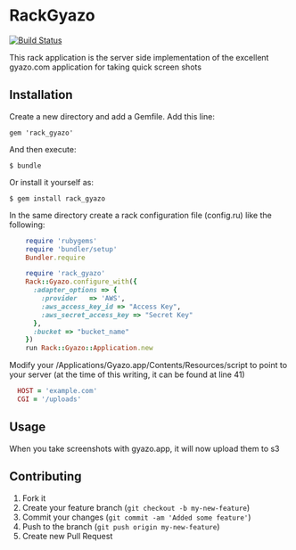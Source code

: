 # RackGyazo

[![Build Status](https://secure.travis-ci.org/dpickett/rack_gyazo.png)](http://travis-ci.org/dpickett/rack_gyazo)

This rack application is the server side implementation of the excellent gyazo.com application for taking quick screen shots

## Installation

Create a new directory and add a Gemfile. Add this line:

    gem 'rack_gyazo'

And then execute:

    $ bundle

Or install it yourself as:

    $ gem install rack_gyazo

In the same directory create a rack configuration file (config.ru) like the following:

```ruby
    require 'rubygems'
    require 'bundler/setup'
    Bundler.require

    require 'rack_gyazo'
    Rack::Gyazo.configure_with({
      :adapter_options => {
        :provider   => 'AWS',
        :aws_access_key_id => "Access Key",
        :aws_secret_access_key => "Secret Key"
      },
      :bucket => "bucket_name"
    })
    run Rack::Gyazo::Application.new
```

Modify your /Applications/Gyazo.app/Contents/Resources/script to point to your server (at the time of this writing, it can be found at line 41)
  
```ruby
  HOST = 'example.com'
  CGI = '/uploads'
```

## Usage

When you take screenshots with gyazo.app, it will now upload them to s3

## Contributing

1. Fork it
2. Create your feature branch (`git checkout -b my-new-feature`)
3. Commit your changes (`git commit -am 'Added some feature'`)
4. Push to the branch (`git push origin my-new-feature`)
5. Create new Pull Request
